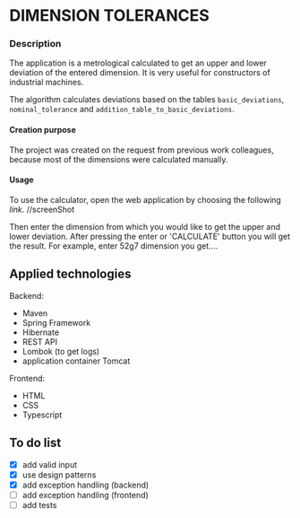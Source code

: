 # DIMENSION TOLERANCES

### Description

The application is a metrological calculated to get an upper and lower deviation of 
the entered dimension. It is very useful for constructors of industrial machines.

The algorithm calculates deviations based on the tables `basic_deviations`, 
`nominal_tolerance` and `addition_table_to_basic_deviations`.

#### Creation purpose

The project was created on the request from previous work colleagues, because
most of the dimensions were calculated manually.

#### Usage

To use the calculator, open the web application by choosing the following *link*.
//screenShot

Then enter the dimension from which you would like to get the upper and lower deviation.
After pressing the enter or 'CALCULATE' button you will get the result.
For example, enter 52g7 dimension you get....

## Applied technologies
Backend:
- Maven
- Spring Framework
- Hibernate
- REST API
- Lombok (to get logs)
- application container Tomcat

Frontend:
- HTML
- CSS
- Typescript

## To do list
- [x] add valid input 
- [x] use design patterns
- [x] add exception handling (backend)
- [ ] add exception handling (frontend)
- [ ] add tests

